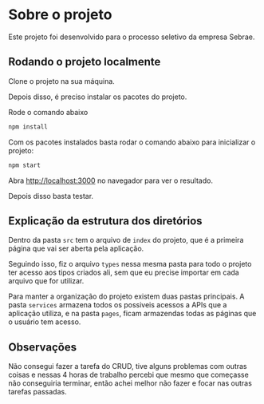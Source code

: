 # Sobre o projeto

Este projeto foi desenvolvido para o processo seletivo da empresa Sebrae.

## Rodando o projeto localmente

Clone o projeto na sua máquina.

Depois disso, é preciso instalar os pacotes do projeto.

Rode o comando abaixo

```bash
npm install
```

Com os pacotes instalados basta rodar o comando abaixo para inicializar o projeto:

```bash
npm start
```

Abra [http://localhost:3000](http://localhost:3000) no navegador para ver o resultado.

Depois disso basta testar.

## Explicação da estrutura dos diretórios

Dentro da pasta `src` tem o arquivo de `index` do projeto, que é a primeira página que vai ser aberta pela aplicação.

Seguindo isso, fiz o arquivo `types` nessa mesma pasta para todo o projeto ter acesso aos tipos criados ali, sem que eu precise importar em cada arquivo que for utilizar.

Para manter a organização do projeto existem duas pastas principais. A pasta `services` armazena todos os possiveis acessos a APIs que a aplicação utiliza, e na pasta `pages`, ficam armazendas todas as páginas que o usuário tem acesso.

## Observações

Não consegui fazer a tarefa do CRUD, tive alguns problemas com outras coisas e nessas 4 horas de trabalho percebi que mesmo que começasse não conseguiria terminar, então achei melhor não fazer e focar nas outras tarefas passadas.

